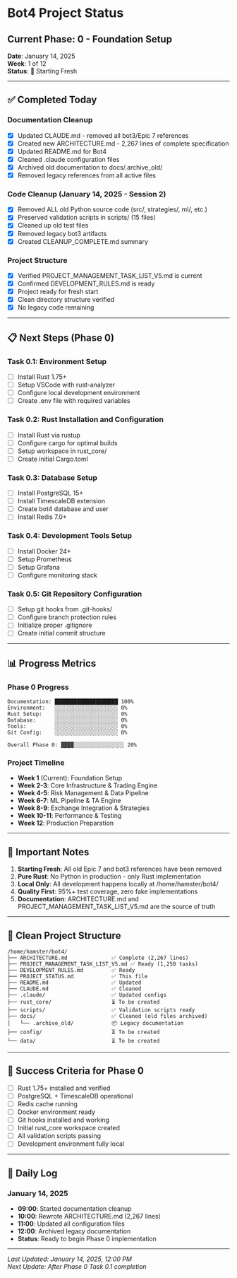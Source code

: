 # Bot4 Project Status

## Current Phase: 0 - Foundation Setup
**Date**: January 14, 2025  
**Week**: 1 of 12  
**Status**: 🔄 Starting Fresh

---

## ✅ Completed Today

### Documentation Cleanup
- [x] Updated CLAUDE.md - removed all bot3/Epic 7 references
- [x] Created new ARCHITECTURE.md - 2,267 lines of complete specification
- [x] Updated README.md for Bot4
- [x] Cleaned .claude configuration files
- [x] Archived old documentation to docs/.archive_old/
- [x] Removed legacy references from all active files

### Code Cleanup (January 14, 2025 - Session 2)
- [x] Removed ALL old Python source code (src/, strategies/, ml/, etc.)
- [x] Preserved validation scripts in scripts/ (15 files)
- [x] Cleaned up old test files
- [x] Removed legacy bot3 artifacts
- [x] Created CLEANUP_COMPLETE.md summary

### Project Structure
- [x] Verified PROJECT_MANAGEMENT_TASK_LIST_V5.md is current
- [x] Confirmed DEVELOPMENT_RULES.md is ready
- [x] Project ready for fresh start
- [x] Clean directory structure verified
- [x] No legacy code remaining

---

## 📋 Next Steps (Phase 0)

### Task 0.1: Environment Setup
- [ ] Install Rust 1.75+
- [ ] Setup VSCode with rust-analyzer
- [ ] Configure local development environment
- [ ] Create .env file with required variables

### Task 0.2: Rust Installation and Configuration
- [ ] Install Rust via rustup
- [ ] Configure cargo for optimal builds
- [ ] Setup workspace in rust_core/
- [ ] Create initial Cargo.toml

### Task 0.3: Database Setup
- [ ] Install PostgreSQL 15+
- [ ] Install TimescaleDB extension
- [ ] Create bot4 database and user
- [ ] Install Redis 7.0+

### Task 0.4: Development Tools Setup
- [ ] Install Docker 24+
- [ ] Setup Prometheus
- [ ] Setup Grafana
- [ ] Configure monitoring stack

### Task 0.5: Git Repository Configuration
- [ ] Setup git hooks from .git-hooks/
- [ ] Configure branch protection rules
- [ ] Initialize proper .gitignore
- [ ] Create initial commit structure

---

## 📊 Progress Metrics

### Phase 0 Progress
```
Documentation: ████████████████████ 100%
Environment:   ░░░░░░░░░░░░░░░░░░░░ 0%
Rust Setup:    ░░░░░░░░░░░░░░░░░░░░ 0%
Database:      ░░░░░░░░░░░░░░░░░░░░ 0%
Tools:         ░░░░░░░░░░░░░░░░░░░░ 0%
Git Config:    ░░░░░░░░░░░░░░░░░░░░ 0%

Overall Phase 0: ▓▓▓▓░░░░░░░░░░░░░░░░ 20%
```

### Project Timeline
- **Week 1** (Current): Foundation Setup
- **Week 2-3**: Core Infrastructure & Trading Engine
- **Week 4-5**: Risk Management & Data Pipeline
- **Week 6-7**: ML Pipeline & TA Engine
- **Week 8-9**: Exchange Integration & Strategies
- **Week 10-11**: Performance & Testing
- **Week 12**: Production Preparation

---

## 🚨 Important Notes

1. **Starting Fresh**: All old Epic 7 and bot3 references have been removed
2. **Pure Rust**: No Python in production - only Rust implementation
3. **Local Only**: All development happens locally at /home/hamster/bot4/
4. **Quality First**: 95%+ test coverage, zero fake implementations
5. **Documentation**: ARCHITECTURE.md and PROJECT_MANAGEMENT_TASK_LIST_V5.md are the source of truth

---

## 📁 Clean Project Structure

```
/home/hamster/bot4/
├── ARCHITECTURE.md              ✅ Complete (2,267 lines)
├── PROJECT_MANAGEMENT_TASK_LIST_V5.md ✅ Ready (1,250 tasks)
├── DEVELOPMENT_RULES.md         ✅ Ready
├── PROJECT_STATUS.md            ✅ This file
├── README.md                    ✅ Updated
├── CLAUDE.md                    ✅ Cleaned
├── .claude/                     ✅ Updated configs
├── rust_core/                   ⏳ To be created
├── scripts/                     ✅ Validation scripts ready
├── docs/                        ✅ Cleaned (old files archived)
│   └── .archive_old/            📦 Legacy documentation
├── config/                      ⏳ To be created
└── data/                        ⏳ To be created
```

---

## 🎯 Success Criteria for Phase 0

- [ ] Rust 1.75+ installed and verified
- [ ] PostgreSQL + TimescaleDB operational
- [ ] Redis cache running
- [ ] Docker environment ready
- [ ] Git hooks installed and working
- [ ] Initial rust_core workspace created
- [ ] All validation scripts passing
- [ ] Development environment fully local

---

## 📝 Daily Log

### January 14, 2025
- **09:00**: Started documentation cleanup
- **10:00**: Rewrote ARCHITECTURE.md (2,267 lines)
- **11:00**: Updated all configuration files
- **12:00**: Archived legacy documentation
- **Status**: Ready to begin Phase 0 implementation

---

*Last Updated: January 14, 2025, 12:00 PM*  
*Next Update: After Phase 0 Task 0.1 completion*